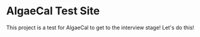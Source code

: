 # AlgaeCal Test Site

This project is a test for AlgaeCal to get to the interview stage! Let's do this!